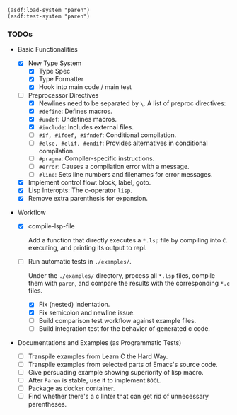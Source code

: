 ``` common-lisp
(asdf:load-system "paren")
(asdf:test-system "paren")
```

### TODOs

+ Basic Functionalities

  + [X] New Type System
    + [X] Type Spec
    + [X] Type Formatter
    + [X] Hook into main code / main test
  + [ ] Preprocessor Directives
    + [X] Newlines need to be separated by `\`.
    A list of preproc directives:
    + [X] `#define`: Defines macros.
    + [X] `#undef`: Undefines macros.
    + [X] `#include`: Includes external files.
    + [ ] `#if, #ifdef, #ifndef`: Conditional compilation.
    + [ ] `#else, #elif, #endif`: Provides alternatives in conditional compilation.
    + [ ] `#pragma`: Compiler-specific instructions.
    + [ ] `#error`: Causes a compilation error with a message.
    + [ ] `#line`: Sets line numbers and filenames for error messages.
        
  + [X] Implement control flow: block, label, goto.
  + [X] Lisp Interopts: The c-operator `lisp`.
  + [X] Remove extra parenthesis for expansion.

+ Workflow

  + [X] compile-lsp-file 
  
    Add a function that directly executes a `*.lsp` file by compiling into
    `C`. executing, and printing its output to repl.
    
  + [ ] Run automatic tests in `./examples/`.
  
    Under the `./examples/` directory, process all `*.lsp` files, compile them
    with `paren`, and compare the results with the corresponding `*.c` files.
    
    + [X] Fix (nested) indentation.
    + [X] Fix semicolon and newline issue.
    + [ ] Build comparison test workflow against example files.
    + [ ] Build integration test for the behavior of generated c code.

+ Documentations and Examples (as Programmatic Tests)

  + [ ] Transpile examples from Learn C the Hard Way.
  + [ ] Transpile examples from selected parts of Emacs's source code.
  + [ ] Give persuading example showing superiority of lisp macro.
  + [ ] After `Paren` is stable, use it to implement `BOCL`.
  + [ ] Package as docker container.
  + [ ] Find whether there's a c linter that can get rid of unnecessary parentheses.
